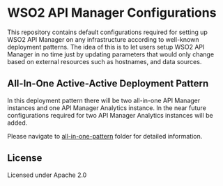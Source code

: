 # WSO2 API Manager Configurations

This repository contains default configurations required for setting up WSO2 API Manager on any infrastructure according to well-known deployment patterns. The idea of this is to let users setup WSO2 API Manager in no time just by updating parameters that would only change based on external resources such as hostnames, and data sources.

## All-In-One Active-Active Deployment Pattern

In this deployment pattern there will be two all-in-one API Manager instances and one API Manager Analytics instance. In the near future configurations required for two API Manager Analytics instances will be added. 

Please navigate to [all-in-one-pattern](/all-in-one-pattern) folder for detailed information.

## License

Licensed under Apache 2.0
